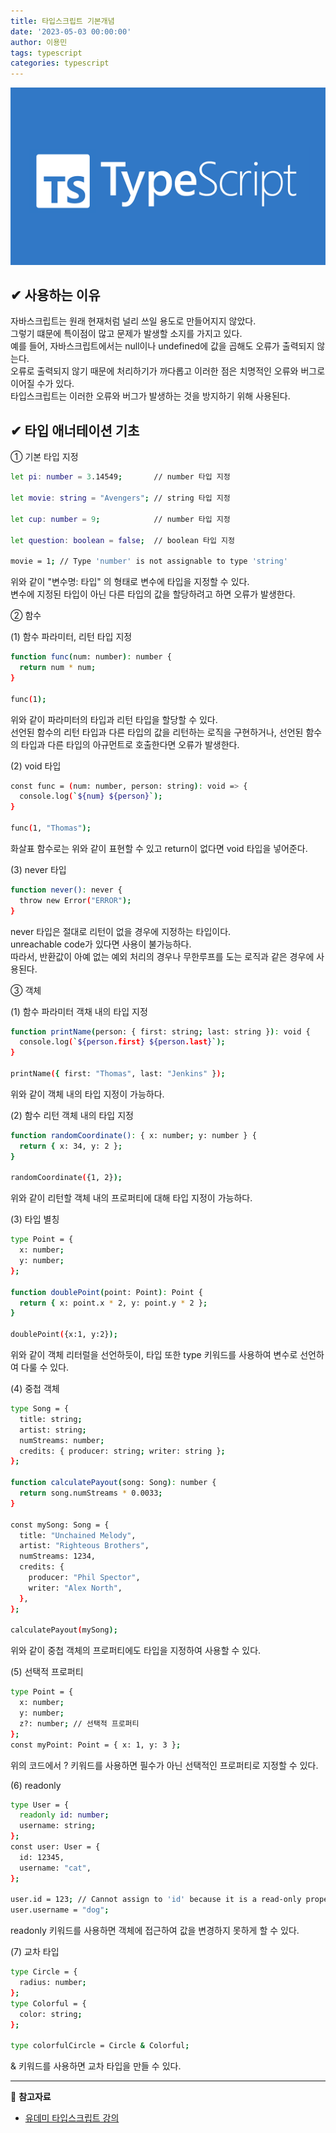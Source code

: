 ```yaml
---
title: 타입스크립트 기본개념
date: '2023-05-03 00:00:00'
author: 이용민
tags: typescript
categories: typescript
---
```


![typescript-logo.png](typescript-logo.png)

## ✔ 사용하는 이유

자바스크립트는 원래 현재처럼 널리 쓰일 용도로 만들어지지 않았다.  
그렇기 떄문에 특이점이 많고 문제가 발생할 소지를 가지고 있다.  
예를 들어, 자바스크립트에서는 null이나 undefined에 값을 곱해도 오류가 출력되지 않는다.  
오류로 출력되지 않기 때문에 처리하기가 까다롭고 이러한 점은 치명적인 오류와 버그로 이어질 수가 있다.  
타입스크립트는 이러한 오류와 버그가 발생하는 것을 방지하기 위해 사용된다.

## ✔ 타입 애너테이션 기초

① 기본 타입 지정

```bash
let pi: number = 3.14549;       // number 타입 지정

let movie: string = "Avengers"; // string 타입 지정

let cup: number = 9;            // number 타입 지정

let question: boolean = false;  // boolean 타입 지정

movie = 1; // Type 'number' is not assignable to type 'string'
```

위와 같이 "변수명: 타입" 의 형태로 변수에 타입을 지정할 수 있다.  
변수에 지정된 타입이 아닌 다른 타입의 값을 할당하려고 하면 오류가 발생한다.

② 함수

(1) 함수 파라미터, 리턴 타입 지정

```bash
function func(num: number): number {
  return num * num;
}

func(1);
```

위와 같이 파라미터의 타입과 리턴 타입을 할당할 수 있다.  
선언된 함수의 리턴 타입과 다른 타입의 값을 리턴하는 로직을 구현하거나, 선언된 함수의 타입과 다른 타입의 아규먼트로 호출한다면 오류가 발생한다.

(2) void 타입

```bash
const func = (num: number, person: string): void => {
  console.log(`${num} ${person}`);
}

func(1, "Thomas");
```

화살표 함수로는 위와 같이 표현할 수 있고 return이 없다면 void 타입을 넣어준다.

(3) never 타입

```bash
function never(): never {
  throw new Error("ERROR");
}
```

never 타입은 절대로 리턴이 없을 경우에 지정하는 타입이다.  
unreachable code가 있다면 사용이 불가능하다.  
따라서, 반환값이 아예 없는 예외 처리의 경우나 무한루프를 도는 로직과 같은 경우에 사용된다.

③ 객체

(1) 함수 파라미터 객채 내의 타입 지정

```bash
function printName(person: { first: string; last: string }): void {
  console.log(`${person.first} ${person.last}`);
}

printName({ first: "Thomas", last: "Jenkins" });
```

위와 같이 객체 내의 타입 지정이 가능하다.

(2) 함수 리턴 객체 내의 타입 지정

```bash
function randomCoordinate(): { x: number; y: number } {
  return { x: 34, y: 2 };
}

randomCoordinate({1, 2});
```

위와 같이 리턴할 객체 내의 프로퍼티에 대해 타입 지정이 가능하다.

(3) 타입 별칭

```bash
type Point = {
  x: number;
  y: number;
};

function doublePoint(point: Point): Point {
  return { x: point.x * 2, y: point.y * 2 };
}

doublePoint({x:1, y:2});
```

위와 같이 객체 리터럴을 선언하듯이, 타입 또한 type 키워드를 사용하여 변수로 선언하여 다룰 수 있다.

(4) 중첩 객체

```bash
type Song = {
  title: string;
  artist: string;
  numStreams: number;
  credits: { producer: string; writer: string };
};

function calculatePayout(song: Song): number {
  return song.numStreams * 0.0033;
}

const mySong: Song = {
  title: "Unchained Melody",
  artist: "Righteous Brothers",
  numStreams: 1234,
  credits: {
    producer: "Phil Spector",
    writer: "Alex North",
  },
};

calculatePayout(mySong);
```

위와 같이 중첩 객체의 프로퍼티에도 타입을 지정하여 사용할 수 있다.

(5) 선택적 프로퍼티

```bash
type Point = {
  x: number;
  y: number;
  z?: number; // 선택적 프로퍼티
};
const myPoint: Point = { x: 1, y: 3 };
```

위의 코드에서 ? 키워드를 사용하면 필수가 아닌 선택적인 프로퍼티로 지정할 수 있다.

(6) readonly

```bash
type User = {
  readonly id: number;
  username: string;
};
const user: User = {
  id: 12345,
  username: "cat",
};

user.id = 123; // Cannot assign to 'id' because it is a read-only property
user.username = "dog";
```

readonly 키워드를 사용하면 객체에 접근하여 값을 변경하지 못하게 할 수 있다.

(7) 교차 타입

```bash
type Circle = {
  radius: number;
};
type Colorful = {
  color: string;
};

type colorfulCircle = Circle & Colorful;
```

& 키워드를 사용하면 교차 타입을 만들 수 있다.

---

📂 **참고자료**

- [유데미 타입스크립트 강의](https://www.udemy.com/share/1073Ug3@-b0NZ_2ntkpPQxEojOh7bZ_Bdk_5cNC7JDGVyKktIJkjkzdPxS-pM6zRv-qY_lfG7w==/)
